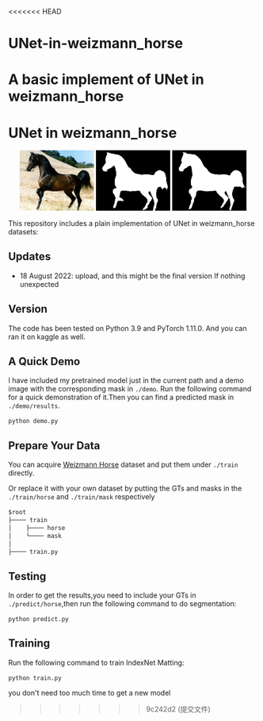 <<<<<<< HEAD
# UNet-in-weizmann_horse
A basic implement of UNet in weizmann_horse
=======
# UNet in weizmann_horse

<p align="center">
  <img src="figures/demo.png" width="150" title="Original Image"/> <img src="figures/demo_mask.jpg" width="150" title="GT mask"/>  <img src="figures/demo_pred.jpg" width="150" title="pred mask"/>
</p>

This repository includes a plain implementation of UNet in weizmann_horse datasets:



## Updates
- 18 August 2022: upload, and this might be the final version If nothing unexpected


## Version
The code has been tested on Python 3.9 and PyTorch 1.11.0. 
And you can ran it on kaggle as well.

## A Quick Demo
I have included my pretrained model just in the current path and a demo image with the corresponding mask in `./demo`. Run the following command for a quick demonstration of it.Then you can find a predicted mask in `./demo/results`.

    python demo.py
    
## Prepare Your Data
You can acquire [Weizmann Horse](https://www.kaggle.com/datasets/ztaihong/weizmann-horse-database/metadata) dataset and put them under `./train` directly.

Or replace it with your own dataset by putting the GTs and masks in the `./train/horse` and `./train/mask` respectively

````
$root
├──── train
│    ├──── horse
│    └──── mask
│    
├──── train.py
````

## Testing
In order to get the results,you need to include your GTs in  `./predict/horse`,then run the following command to do segmentation:

    python predict.py

## Training
Run the following command to train IndexNet Matting:

    python train.py
    
you don't need too much time to get a new model
>>>>>>> 9c242d2 (提交文件)
